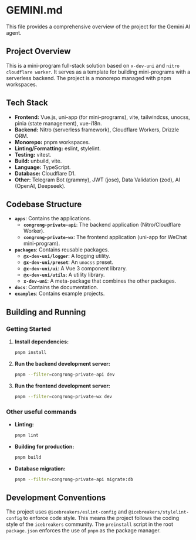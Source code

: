 # GEMINI.md

This file provides a comprehensive overview of the project for the Gemini AI agent.

## Project Overview

This is a mini-program full-stack solution based on `x-dev-uni` and `nitro cloudflare worker`. It serves as a template for building mini-programs with a serverless backend. The project is a monorepo managed with pnpm workspaces.

## Tech Stack

- **Frontend:** Vue.js, uni-app (for mini-programs), vite, tailwindcss, unocss, pinia (state management), vue-i18n.
- **Backend:** Nitro (serverless framework), Cloudflare Workers, Drizzle ORM.
- **Monorepo:** pnpm workspaces.
- **Linting/Formatting:** eslint, stylelint.
- **Testing:** vitest.
- **Build:** unbuild, vite.
- **Language:** TypeScript.
- **Database:** Cloudflare D1.
- **Other:** Telegram Bot (grammy), JWT (jose), Data Validation (zod), AI (OpenAI, Deepseek).

## Codebase Structure

- **`apps`**: Contains the applications.
  - **`congrong-private-api`**: The backend application (Nitro/Cloudflare Worker).
  - **`congrong-private-wx`**: The frontend application (uni-app for WeChat mini-program).
- **`packages`**: Contains reusable packages.
  - **`@x-dev-uni/logger`**: A logging utility.
  - **`@x-dev-uni/preset`**: An `unocss` preset.
  - **`@x-dev-uni/ui`**: A Vue 3 component library.
  - **`@x-dev-uni/utils`**: A utility library.
  - **`x-dev-uni`**: A meta-package that combines the other packages.
- **`docs`**: Contains the documentation.
- **`examples`**: Contains example projects.

## Building and Running

### Getting Started

1.  **Install dependencies:**

    ```bash
    pnpm install
    ```

2.  **Run the backend development server:**

    ```bash
    pnpm --filter=congrong-private-api dev
    ```

3.  **Run the frontend development server:**
    ```bash
    pnpm --filter=congrong-private-wx dev
    ```

### Other useful commands

- **Linting:**

  ```bash
  pnpm lint
  ```

- **Building for production:**

  ```bash
  pnpm build
  ```

- **Database migration:**
  ```bash
  pnpm --filter=congrong-private-api migrate:db
  ```

## Development Conventions

The project uses `@icebreakers/eslint-config` and `@icebreakers/stylelint-config` to enforce code style. This means the project follows the coding style of the `icebreakers` community. The `preinstall` script in the root `package.json` enforces the use of `pnpm` as the package manager.
